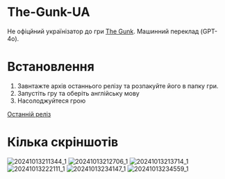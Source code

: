 # The-Gunk-UA
Не офіцйний українізатор до гри [The Gunk](https://store.steampowered.com/app/1087760/The_Gunk/). Машинний переклад (GPT-4o).

# Встановлення
1) Завнтажте архів останнього релізу та розпакуйте його в папку гри.
2) Запустіть гру та оберіть англійську мову
3) Насолоджуйтеся грою

[Останній реліз](https://github.com/Sergiy3013/The-Gunk-UA/releases/latest)

# Кілька скріншотів 
![20241013211344_1](https://github.com/user-attachments/assets/3e047ed5-4381-46ce-8409-b4f08d36590d)
![20241013212706_1](https://github.com/user-attachments/assets/193a6db5-8007-410a-a126-09b13b35a839)
![20241013213714_1](https://github.com/user-attachments/assets/c62251b8-d49c-4f10-bb07-cff85851f1d8)
![20241013222111_1](https://github.com/user-attachments/assets/d2a5077e-8596-4d4f-903a-0c8f21e6cd1d)
![20241013234147_1](https://github.com/user-attachments/assets/0220bde6-88b1-4b4c-9522-fa9452cd6d80)
![20241013234559_1](https://github.com/user-attachments/assets/9fad2f88-3cb0-4d6f-8ac8-1283ad31e7b2)
